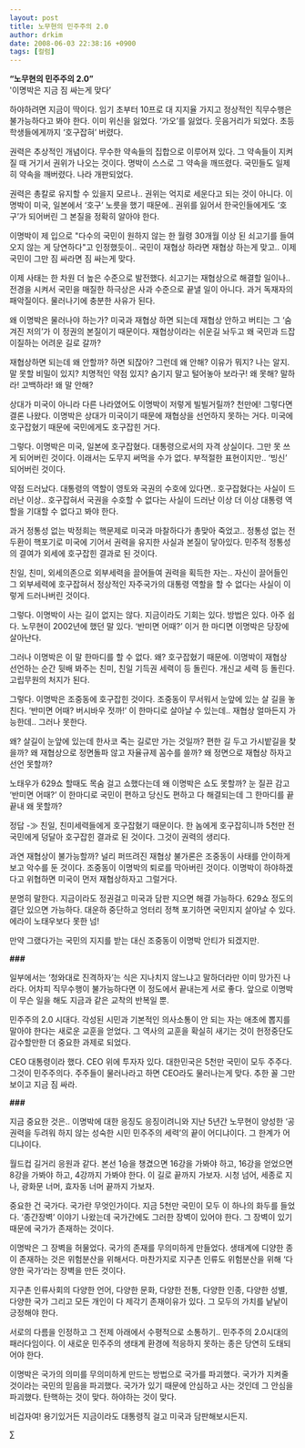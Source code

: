 ```yaml
---
layout: post
title: 노무현의 민주주의 2.0
author: drkim
date: 2008-06-03 22:38:16 +0900
tags: [컬럼]
---
```

**“노무현의 민주주의 2.0”**  
'이명박은 지금 짐 싸는게 맞다’

하야하려면 지금이 딱이다. 임기 초부터 10프로 대 지지율 가지고 정상적인 직무수행은 불가능하다고 봐야 한다. 이미 위신을 잃었다. ‘가오’를 잃었다. 웃음거리가 되었다. 초등학생들에게까지 ‘호구잡혀’ 버렸다.

권력은 추상적인 개념이다. 무수한 약속들의 집합으로 이루어져 있다. 그 약속들이 지켜질 때 거기서 권위가 나오는 것이다. 명박이 스스로 그 약속을 깨뜨렸다. 국민들도 일제히 약속을 깨버렸다. 나라 개판되었다. 

권력은 총칼로 유지할 수 있을지 모르나.. 권위는 억지로 세운다고 되는 것이 아니다. 이명박이 미국, 일본에서 ‘호구’ 노릇을 했기 때문에.. 권위를 잃어서 한국인들에게도 ‘호구’가 되어버린 그 본질을 정확히 알아야 한다. 

이명박이 제 입으로 "다수의 국민이 원하지 않는 한 월령 30개월 이상 된 쇠고기를 들여오지 않는 게 당연하다"고 인정했듯이.. 국민이 재협상 하라면 재협상 하는게 맞고.. 이제 국민이 그만 짐 싸라면 짐 싸는게 맞다.

이제 사태는 한 차원 더 높은 수준으로 발전했다. 쇠고기는 재협상으로 해결할 일이나.. 전경을 시켜서 국민을 매질한 하극상은 사과 수준으로 끝낼 일이 아니다. 과거 독재자의 패악질이다. 물러나기에 충분한 사유가 된다. 

왜 이명박은 물러나야 하는가? 미국과 재협상 하면 되는데 재협상 안하고 버티는 그 ‘숨겨진 저의’가 이 정권의 본질이기 때문이다. 재협상이라는 쉬운길 놔두고 왜 국민과 드잡이질하는 어려운 길로 갈까?

재협상하면 되는데 왜 안할까? 하면 되잖아? 그런데 왜 안해? 이유가 뭐지? 나는 알지. 말 못할 비밀이 있지? 치명적인 약점 있지? 숨기지 말고 털어놓아 보라구! 왜 못해? 말하라! 고백하라! 왜 말 안해?

상대가 미국이 아니라 다른 나라였어도 이명박이 저렇게 빌빌거릴까? 천만에! 그렇다면 결론 나왔다. 이명박은 상대가 미국이기 때문에 재협상을 선언하지 못하는 거다. 미국에 호구잡혔기 때문에 국민에게도 호구잡힌 거다. 

그렇다. 이명박은 미국, 일본에 호구잡혔다. 대통령으로서의 자격 상실이다. 그만 못 쓰게 되어버린 것이다. 이래서는 도무지 써먹을 수가 없다. 부적절한 표현이지만.. ‘빙신’ 되어버린 것이다. 

약점 드러났다. 대통령의 역할이 영토와 국권의 수호에 있다면.. 호구잡혔다는 사실이 드러난 이상.. 호구잡혀서 국권을 수호할 수 없다는 사실이 드러난 이상 더 이상 대통령 역할을 기대할 수 없다고 봐야 한다. 

과거 정통성 없는 박정희는 핵문제로 미국과 마찰하다가 총맞아 죽었고.. 정통성 없는 전두환이 핵포기로 미국에 기어서 권력을 유지한 사실과 본질이 닿아있다. 민주적 정통성의 결여가 외세에 호구잡힌 결과로 된 것이다.

친일, 친미, 외세의존으로 외부세력을 끌어들여 권력을 획득한 자는.. 자신이 끌어들인 그 외부세력에 호구잡혀서 정상적인 자주국가의 대통령 역할을 할 수 없다는 사실이 이렇게 드러나버린 것이다. 

그렇다. 이명박이 사는 길이 없지는 않다. 지금이라도 기회는 있다. 방법은 있다. 아주 쉽다. 노무현이 2002년에 했던 말 있다. ‘반미면 어때?’ 이거 한 마디면 이명박은 당장에 살아난다.

그러나 이명박은 이 말 한마디를 할 수 없다. 왜? 호구잡혔기 때문에. 이명박이 재협상 선언하는 순간 뒷배 봐주는 친미, 친일 기득권 세력이 등 돌린다. 개신교 세력 등 돌린다. 고립무원의 처지가 된다.

그렇다. 이명박은 조중동에 호구잡힌 것이다. 조중동이 무서워서 눈앞에 있는 살 길을 놓친다. ‘반미면 어때? 버시바우 젓까!’ 이 한마디로 살아날 수 있는데.. 재협상 얼마든지 가능한데.. 그러나 못한다. 

왜? 살길이 눈앞에 있는데 한사코 죽는 길로만 가는 것일까? 편한 길 두고 가시밭길을 찾을까? 왜 재협상으로 정면돌파 않고 자율규제 꼼수를 쓸까? 왜 정면으로 재협상 하자고 선언 못할까? 

노태우가 629쇼 할때도 목숨 걸고 쇼했다는데 왜 이명박은 쇼도 못할까? 눈 질끈 감고 ‘반미면 어때?’ 이 한마디로 국민이 편하고 당신도 편하고 다 해결되는데 그 한마디를 끝끝내 왜 못할까? 

정답 -≫ 친일, 친미세력들에게 호구잡혔기 때문이다. 한 놈에게 호구잡히니까 5천만 전 국민에게 덩달아 호구잡힌 결과로 된 것이다. 그것이 권력의 생리다. 

과연 재협상이 불가능할까? 널리 퍼뜨려진 재협상 불가론은 조중동이 사태를 안이하게 보고 악수를 둔 것이다. 조중동이 이명박의 퇴로를 막아버린 것이다. 이명박이 하야하겠다고 위협하면 미국이 먼저 재협상하자고 그럴거다. 

분명히 말한다. 지금이라도 정권걸고 미국과 담판 지으면 해결 가능하다. 629쇼 정도의 결단 있으면 가능하다. 대운하 중단하고 엉터리 정책 포기하면 국민지지 살아날 수 있다. 에라이 노태우보다 못한 넘!

만약 그랬다가는 국민의 지지를 받는 대신 조중동이 이명박 안티가 되겠지만. 

**###**

일부에서는 ‘청와대로 진격하자’는 식은 지나치지 않느냐고 말하더라만 이미 망가진 나라다. 어차피 직무수행이 불가능하다면 이 정도에서 끝내는게 서로 좋다. 앞으로 이명박이 무슨 일을 해도 지금과 같은 교착의 반복일 뿐. 

민주주의 2.0 시대다. 각성된 시민과 기본적인 의사소통이 안 되는 자는 애초에 뽑지를 말아야 한다는 새로운 교훈을 얻었다. 그 역사의 교훈을 확실히 새기는 것이 헌정중단도 감수할만한 더 중요한 과제로 되었다.

CEO 대통령이라 했다. CEO 위에 투자자 있다. 대한민국은 5천만 국민이 모두 주주다. 그것이 민주주의다. 주주들이 물러나라고 하면 CEO라도 물러나는게 맞다. 추한 꼴 그만 보이고 지금 짐 싸라.

**###**

지금 중요한 것은.. 이명박에 대한 응징도 응징이려니와 지난 5년간 노무현이 양성한 ‘공권력을 두려워 하지 않는 성숙한 시민 민주주의 세력’의 끝이 어디냐이다. 그 한계가 어디냐이다. 

월드컵 길거리 응원과 같다. 본선 1승을 챙겼으면 16강을 가봐야 하고, 16강을 얻었으면 8강을 가봐야 하고, 4강까지 가봐야 한다. 이 길로 끝까지 가보자. 시청 넘어, 세종로 지나, 광화문 너머, 효자동 너머 끝까지 가보자. 

중요한 건 국가다. 국가란 무엇인가이다. 지금 5천만 국민이 모두 이 하나의 화두를 들었다. ‘종간장벽’ 이야기 나왔는데 국가간에도 그러한 장벽이 있어야 한다. 그 장벽이 있기 때문에 국가가 존재하는 것이다. 

이명박은 그 장벽을 허물었다. 국가의 존재를 무의미하게 만들었다. 생태계에 디양한 종이 존재하는 것은 위험분산을 위해서다. 마찬가지로 지구촌 인류도 위험분산을 위해 ‘다양한 국가’라는 장벽을 만든 것이다. 

지구촌 인류사회의 다양한 언어, 다양한 문화, 다양한 전통, 다양한 인종, 다양한 성별, 다양한 국가 그리고 모든 개인이 다 제각기 존재이유가 있다. 그 모두의 가치를 낱낱이 긍정해야 한다. 

서로의 다름을 인정하고 그 전제 아래에서 수평적으로 소통하기.. 민주주의 2.0시대의 패러다임이다. 이 새로운 민주주의 생태계 환경에 적응하지 못하는 종은 당연히 도태되어야 한다. 

이명박은 국가의 의미를 무의미하게 만드는 방법으로 국가를 파괴했다. 국가가 지켜줄 것이라는 국민의 믿음을 파괴했다. 국가가 있기 때문에 안심하고 사는 것인데 그 안심을 파괴했다. 탄핵하는 것이 맞다. 하야하는 것이 맞다. 

비겁자여! 용기있거든 지금이라도 대통령직 걸고 미국과 담판해보시든지.



∑